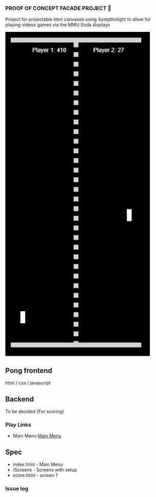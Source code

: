 ### PROOF OF CONCEPT FACADE PROJECT 👋
Project for projectable html canvases using Symptholight to allow for playing videos games via the MMU Soda displays

![image](pingpong.png)

## Pong frontend
html / css / javascript

## Backend
To be decided (For scoring)

### Play Links

- Main Menu [Main Menu](public/index.html)

## Spec
- index.html - Main Menu
- /Screens - Screens with setup
- score.html - screen ?

###  Issue log 
  





